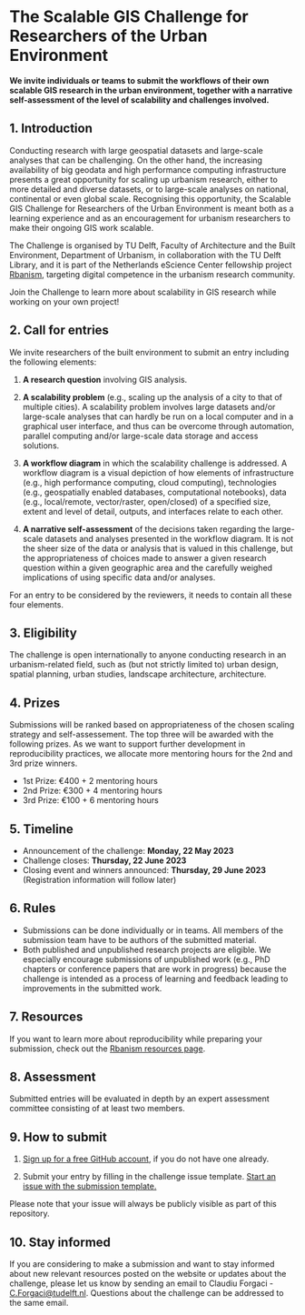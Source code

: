 # The Scalable GIS Challenge for Researchers of the Urban Environment

**We invite individuals or teams to submit the workflows of their own scalable GIS research in the urban environment, together with a narrative self-assessment of the level of scalability and challenges involved.** 

## 1. Introduction
Conducting research with large geospatial datasets and large-scale analyses that can be challenging. On the other hand, the increasing availability of big geodata and high performance computing infrastructure presents a great opportunity for scaling up urbanism research, either to more detailed and diverse datasets, or to large-scale analyses on national, continental or even global scale. Recognising this opportunity, the Scalable GIS Challenge for Researchers of the Urban Environment is meant both as a learning experience and as an encouragement for urbanism researchers to make their ongoing GIS work scalable. 

The Challenge is organised by TU Delft, Faculty of Architecture and the Built Environment, Department of Urbanism, in collaboration with the TU Delft Library, and it is part of the Netherlands eScience Center fellowship project [Rbanism](https://www.esciencecenter.nl/claudiu-forgaci/), targeting digital competence in the urbanism research community.

Join the Challenge to learn more about scalability in GIS research while working on your own project!

## 2. Call for entries
We invite researchers of the built environment to submit an entry including the following elements:

1. **A research question** involving GIS analysis.

2. **A scalability problem** (e.g., scaling up the analysis of a city to that of multiple cities). A scalability problem involves large datasets and/or large-scale analyses that can hardly be run on a local computer and in a graphical user interface, and thus can be overcome through automation, parallel computing and/or large-scale data storage and access solutions.

3. **A workflow diagram** in which the scalability challenge is addressed. A workflow diagram is a visual depiction of how elements of infrastructure (e.g., high performance computing, cloud computing), technologies (e.g., geospatially enabled databases, computational notebooks), data (e.g., local/remote, vector/raster, open/closed) of a specified size, extent and level of detail, outputs, and interfaces relate to each other.

4. **A narrative self-assessment** of the decisions taken regarding the large-scale datasets and analyses presented in the workflow diagram. It is not the sheer size of the data or analysis that is valued in this challenge, but the appropriateness of choices made to answer a given research question within a given geographic area and the carefully weighed implications of using specific data and/or analyses.

For an entry to be considered by the reviewers, it needs to contain all these four elements.

## 3. Eligibility
The challenge is open internationally to anyone conducting research in an urbanism-related field, such as (but not strictly limited to) urban design, spatial planning, urban studies, landscape architecture, architecture.

## 4. Prizes
Submissions will be ranked based on appropriateness of the chosen scaling strategy and self-assessement. The top three will be awarded with the following prizes. As we want to support further development in reproducibility practices, we allocate more mentoring hours for the 2nd and 3rd prize winners.

- 1st Prize: €400 + 2 mentoring hours
- 2nd Prize: €300 + 4 mentoring hours
- 3rd Prize: €100 + 6 mentoring hours

## 5. Timeline
- Announcement of the challenge: **Monday, 22 May 2023**
- Challenge closes: **Thursday, 22 June 2023**
- Closing event and winners announced: **Thursday, 29 June 2023** (Registration information will follow later)

## 6. Rules
- Submissions can be done individually or in teams. All members of the submission team have to be authors of the submitted material.
- Both published and unpublished research projects are eligible. We especially encourage submissions of unpublished work (e.g., PhD chapters or conference papers that are work in progress) because the challenge is intended as a process of learning and feedback leading to improvements in the submitted work.

## 7. Resources

If you want to learn more about reproducibility while preparing your submission, check out the [Rbanism resources page](https://rbanism.github.io/Rbanism/resources.html).

## 8. Assessment

Submitted entries will be evaluated in depth by an expert assessment committee consisting of at least two members. 

## 9. How to submit

1. [Sign up for a free GitHub account](https://github.com/), if you do not have one already.

2. Submit your entry by filling in the challenge issue template. [Start an issue with the submission template.](https://github.com/Rbanism/scalegis-challenge/issues/new?assignees=cforgaci&labels=submission&projects=&template=challenge-submission-template.md&title=Challenge+submission%3A+%5BADD+PROJECT+TITLE%5D)

Please note that your issue will always be publicly visible as part of this repository.

## 10. Stay informed

If you are considering to make a submission and want to stay informed about new relevant resources posted on the website or updates about the challenge, please let us know by sending an email to Claudiu Forgaci - C.Forgaci@tudelft.nl. Questions about the challenge can be addressed to the same email.
